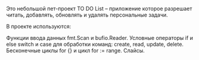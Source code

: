 Это небольшой пет-проект TO DO List – приложение которое разрешает читать, добавлять, обновлять и удалять персональные задачи.

В проекте используются:

Функции ввода данных fmt.Scan и bufio.Reader.
Условные операторы if и else
switch и case для обработки команд: create, read, update, delete.
Бесконечные циклы for {} и цикл for := range. 
Слайсы.
